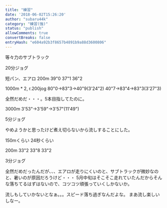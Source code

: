 ```yaml
---
title: "練習"
date: '2018-06-02T15:26:20'
author: "subaru44k"
category: "練習(強)"
status: "publish"
allowComments: true
convertBreaks: false
entryHash: "e604a92b3f8657b4891b9a88d3600806"
---
```

等々力のサブトラック

20分ジョグ

短パン、エアロ
200m
39"0
37"1
36"2

1000m * 2, r.200jog
80"0→83"3→40"9(3'24"2)
40"7→83"4→83"3(3'27"3)

全然だめだ・・・。5本目指してたのに。

3000m
3'53"→3'59"→3'57"(11'49")

5分ジョグ

やめようかと思ったけど煮え切らないから流しすることにした。

150mくらい
24秒くらい

200m
33"2
33"8
33"2

3分ジョグ

全然だめだったんだが、、、エアロが走りにくいのと、サブトラックが微妙なのと、暑いのが原因だろうけど・・・
5月中旬はそこそこ走れていたんだからそんな落ちてるはずはないので、コツコツ頑張っていくしかないか。

流しもしていかないとなぁ。。。スピード落ち過ぎなんだよな。
まあ流し楽しいしなー。
